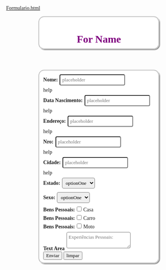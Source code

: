 [Formulario.html](https://github.com/user-attachments/files/21824431/Formulario.html)
<!DOCTYPE html>
<html lang="en">
  <head>
    <meta charset="UTF-8" />
    <meta name="viewport" content="width=device-width, initial-scale=1.0" />
    <title>Formulario</title>
  </head>
  <body>
    <header>
      <fieldset>
        <h1>For Name</h1>
      </fieldset>
    </header>
    <main>
        <fieldset>
      <nav><label>Nome:</label><input type="text" placeholder="placeholder" /> <br />help</nav>
      <nav>
        <label>Data Nascimento:</label><input type="text" placeholder="placeholder" />
        <br />help
      </nav>
      <nav>
        <label>Endereço:</label><input type="text" placeholder="placeholder" /> <br />help
      </nav>
      <nav><label>Nro:</label><input type="text" placeholder="placeholder" /> <br />help
      <nav>
        <label>Cidade:</label><input type="text" placeholder="placeholder" /> <br />help
      </nav>
        <nav>
      <label> Estado:</label><select name="optionOne" id="">
        <option value="optionOne">optionOne</option>
       </select>
      </nav>
        <nav>
       <label>Sexo:</label><select name="optionOne" id="">
        <option value="optionOne">optionOne</option>
       </select>
      </nav>
      <nav>
        <label>Bens Pessoais:</label><input type="checkbox" name="Casa" id="">Casa
      </nav>
       <nav>
        <label>Bens Pessoais:</label><input type="checkbox" name="Carro" id="">Carro
      </nav>
       <nav>
        <label>Bens Pessoais:</label><input type="checkbox" name="Moto" id="">Moto
      </nav>
      <label>Text Area</label><textarea placeholder="Experiências Pessoais:" name="textoArea" id=""></textarea>
      <br>
      <button>Enviar</button>
        <button>limpar</button>
        </fieldset>
    </main>
  </body>
  <style>
* {
  margin: 0;
  font-family: Verdana;
}

body {
  background-color: silver;
  color: black;
}
h1 {
  color: purple;
  text-align: center;
}
fieldset {
  width: 60%;
  margin: 0 auto;
  border-radius: 15px;
  background-color: white;
  box-shadow: 2px 2px 2px gray;
}
input,
select,
textarea {
  border-radius: 4px;
  padding: 5px;
  margin: 5px;
}
label {
  font-weight: bold;
}
  </style>
</html>
